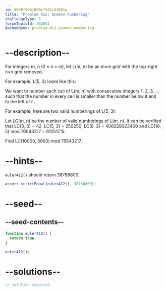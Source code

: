 ```yaml
---
id: 5900f5081000cf542c51001a
title: "Problem 412: Gnomon numbering"
challengeType: 5
forumTopicId: 302081
dashedName: problem-412-gnomon-numbering
---
```


# --description--

For integers m, n (0 ≤ n &lt; m), let L(m, n) be an m×m grid with the top-right n×n grid removed.

For example, L(5, 3) looks like this:

We want to number each cell of L(m, n) with consecutive integers 1, 2, 3, ... such that the number in every cell is smaller than the number below it and to the left of it.

For example, here are two valid numberings of L(5, 3):

Let LC(m, n) be the number of valid numberings of L(m, n). It can be verified that LC(3, 0) = 42, LC(5, 3) = 250250, LC(6, 3) = 406029023400 and LC(10, 5) mod 76543217 = 61251715.

Find LC(10000, 5000) mod 76543217.

# --hints--

`euler412()` should return 38788800.

```js
assert.strictEqual(euler412(), 38788800);
```

# --seed--

## --seed-contents--

```js
function euler412() {
  return true;
}

euler412();
```

# --solutions--

```js
// solution required
```
